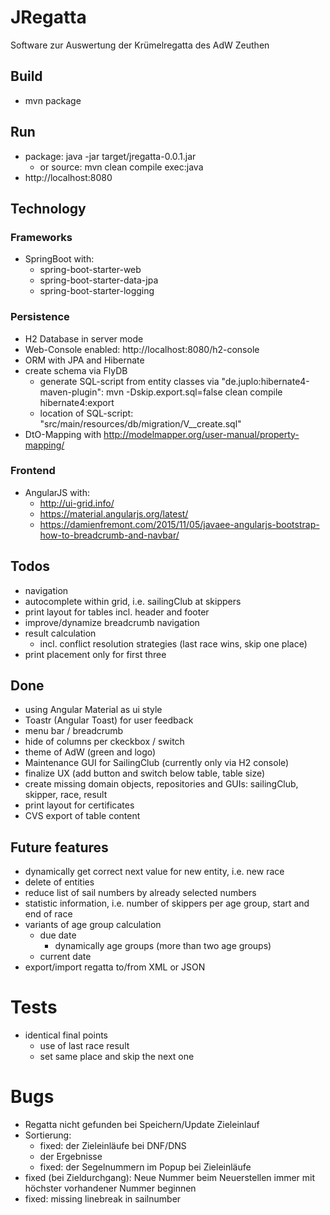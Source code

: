 # JRegatta
Software zur Auswertung der Krümelregatta des AdW Zeuthen 

## Build
* mvn package

## Run
* package: java -jar target/jregatta-0.0.1.jar
  * or source: mvn clean compile exec:java
* http://localhost:8080

## Technology
### Frameworks
* SpringBoot with:
  * spring-boot-starter-web
  * spring-boot-starter-data-jpa
  * spring-boot-starter-logging

### Persistence
* H2 Database in server mode
* Web-Console enabled: http://localhost:8080/h2-console
* ORM with JPA and Hibernate
* create schema via FlyDB
  * generate SQL-script from entity classes via "de.juplo:hibernate4-maven-plugin": mvn -Dskip.export.sql=false clean compile hibernate4:export
  * location of SQL-script: "src/main/resources/db/migration/V<version>__create.sql"
* DtO-Mapping with http://modelmapper.org/user-manual/property-mapping/

### Frontend
* AngularJS with:
  * http://ui-grid.info/
  * https://material.angularjs.org/latest/
  * https://damienfremont.com/2015/11/05/javaee-angularjs-bootstrap-how-to-breadcrumb-and-navbar/

## Todos
* navigation
* autocomplete within grid, i.e. sailingClub at skippers
* print layout for tables incl. header and footer
* improve/dynamize breadcrumb navigation
* result calculation
  * incl. conflict resolution strategies (last race wins, skip one place)
* print placement only for first three

## Done
* using Angular Material as ui style
* Toastr (Angular Toast) for user feedback
* menu bar / breadcrumb
* hide of columns per ckeckbox / switch
* theme of AdW (green and logo)
* Maintenance GUI for SailingClub (currently only via H2 console)
* finalize UX (add button and switch below table, table size)
* create missing domain objects, repositories and GUIs: sailingClub, skipper, race, result 
* print layout for certificates
* CVS export of table content

## Future features
* dynamically get correct next value for new entity, i.e. new race
* delete of entities
* reduce list of sail numbers by already selected numbers
* statistic information, i.e. number of skippers per age group, start and end of race
* variants of age group calculation
  * due date
    * dynamically age groups (more than two age groups)
  * current date
* export/import regatta to/from XML or JSON

# Tests
* identical final points
  * use of last race result
  * set same place and skip the next one

# Bugs
* Regatta nicht gefunden bei Speichern/Update Zieleinlauf
* Sortierung:
  * fixed: der Zieleinläufe bei DNF/DNS
  * der Ergebnisse
  * fixed: der Segelnummern im Popup bei Zieleinläufe
* fixed (bei Zieldurchgang): Neue Nummer beim Neuerstellen immer mit höchster vorhandener Nummer beginnen
* fixed: missing linebreak in sailnumber
